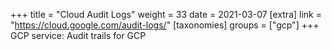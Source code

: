 +++
title = "Cloud Audit Logs"
weight = 33
date = 2021-03-07
[extra]
link = "https://cloud.google.com/audit-logs/"
[taxonomies]
groups = ["gcp"]
+++
GCP service: Audit trails for GCP

